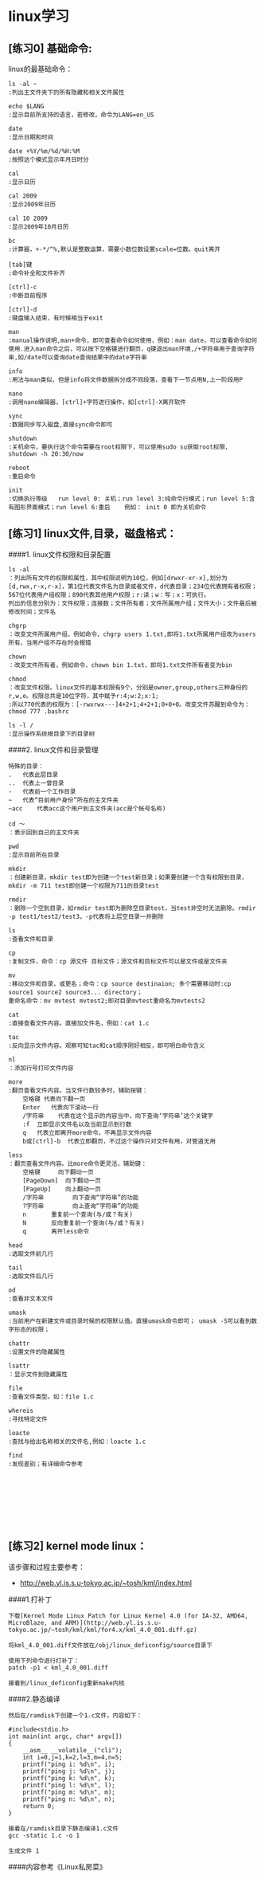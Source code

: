 # linux学习

## [练习0]	基础命令:

linux的最基础命令：

```
ls -al ~
:列出主文件夹下的所有隐藏和相关文件属性

echo $LANG	
:显示目前所支持的语言，若修改，命令为LANG=en_US

date 
:显示日期和时间

date +%Y/%m/%d/%H:%M	
:按照这个模式显示年月日时分

cal
:显示日历

cal 2009
:显示2009年日历

cal 10 2009
:显示2009年10月日历

bc
:计算器，+-*/^%,默认是整数运算，需要小数位数设置scale=位数。quit离开

[tab]键
:命令补全和文件补齐

[ctrl]-c
:中断目前程序

[ctrl]-d
:键盘输入结束，有时候相当于exit

man 
:manual操作说明,man+命令，即可查看命令如何使用，例如：man date，可以查看命令如何使用.进入man命令之后，可以按下空格键进行翻页，q键退出man环境,/+字符串用于查询字符串,如/date可以查询date查询结果中的date字符串

info
:用法与man类似，但是info将文件数据拆分成不同段落，查看下一节点用N,上一阶段用P

nano
:调用nano编辑器，[ctrl]+字符进行操作，如[ctrl]-X离开软件

sync
:数据同步写入磁盘,直接sync命令即可

shutdown
:关机命令，要执行这个命令需要在root权限下，可以使用sudo su获取root权限，shutdown -h 20:30/now

reboot
:重启命令

init
:切换执行等级   run level 0: 关机；run level 3:纯命令行模式；run level 5:含有图形界面模式；run level 6:重启    例如： init 0 即为关机命令

```


## [练习1]	linux文件,目录，磁盘格式：

####1. linux文件权限和目录配置

```
ls -al
：列出所有文件的权限和属性，其中权限说明为10位，例如[drwxr-xr-x],划分为[d,rwx,r-x,r-x]，第1位代表文件名为目录或者文件，d代表目录；234位代表拥有者权限；567位代表用户组权限；890代表其他用户权限；r:读；w：写；x：可执行。
列出的信息分别为：文件权限；连接数；文件所有者；文件所属用户组；文件大小；文件最后被修改时间；文件名

chgrp
：改变文件所属用户组，例如命令，chgrp users 1.txt,即将1.txt所属用户组改为users所有，当用户组不存在时会报错

chown
：改变文件所有者，例如命令，chown bin 1.txt，即将1.txt文件所有者变为bin

chmod
：改变文件权限。linux文件的基本权限有9个，分别是owner,group,others三种身份的r,w,e。权限总共是10位字符，其中赋予r:4;w:2;x:1;
:所以770代表的权限为：[-rwxrwx---]4+2+1;4+2+1;0+0+0。改变文件苏醒到命令为：chmod 777 .bashrc

ls -l /
:显示操作系统根目录下的目录树
```

####2. linux文件和目录管理

```
特殊的目录：
.	代表此层目录
..	代表上一曾目录
-	代表前一个工作目录
~	代表“目前用户身份”所在的主文件夹
~acc	代表acc这个用户到主文件夹(acc是个帐号名称)

cd ～
：表示回到自己的主文件夹

pwd
:显示目前所在目录

mkdir
：创建新目录，mkdir test即为创建一个test新目录；如果要创建一个含有权限到目录，mkdir -m 711 test即创建一个权限为711的目录test

rmdir
：删除一个空到目录，如rmdir test即为删除空目录test，当test非空时无法删除。rmdir -p test1/test2/test3，-p代表将上层空目录一并删除

ls
:查看文件和目录

cp
:复制文件，命令：cp 源文件 目标文件；源文件和目标文件可以是文件或是文件夹

mv
:移动文件和目录，或更名；命令：cp source destinaion; 多个需要移动时:cp source1 source2 source3... directory；
重命名命令：mv mvtest mvtest2;即对目录mvtest重命名为mvtests2

cat
:直接查看文件内容。直接加文件名，例如：cat 1.c

tac
:反向显示文件内容。观察可知tac和cat顺序刚好相反，即可明白命令含义

nl
：添加行号打印文件内容

more
:翻页查看文件内容。当文件行数较多时，辅助按键：
	空格键	代表向下翻一页
	Enter	代表向下滚动一行
	/字符串	代表在这个显示的内容当中，向下查询‘字符串’这个关键字
	:f	立即显示文件名以及当前显示到行数
	q	代表立即离开more命令，不再显示文件内容
	b或[ctrl]-b	代表立即翻页，不过这个操作只对文件有用，对管道无用

less
：翻页查看文件内容。比more命令更灵活，辅助键：
	空格键		向下翻动一页
	[PageDown]	向下翻动一页
	[PageUp]	向上翻动一页
	/字符串		向下查询“字符串”的功能
	?字符串		向上查询“字符串”的功能
	n		重复前一个查询(与/或？有关)
	N		反向重复前一个查询(与/或？有关)
	q		离开less命令

head
:选取文件前几行

tail
:选取文件后几行

od
:查看非文本文件

umask
:当前用户在新建文件或目录时候的权限默认值。直接umask命令即可； umask -S可以看到数字形态的权限；

chattr
:设置文件的隐藏属性

lsattr
：显示文件到隐藏属性

file
:查看文件类型。如：file 1.c

whereis
:寻找特定文件

loacte
:查找与给出名称相关的文件名,例如：loacte 1.c

find
:发现差别；有详细命令参考









```


## [练习2]	kernel mode linux：

该步骤和过程主要参考：
* http://web.yl.is.s.u-tokyo.ac.jp/~tosh/kml/index.html

####1.打补丁

    下载[Kernel Mode Linux Patch for Linux Kernel 4.0 (for IA-32, AMD64, MicroBlaze, and ARM)](http://web.yl.is.s.u-tokyo.ac.jp/~tosh/kml/kml/for4.x/kml_4.0_001.diff.gz) 

    将kml_4.0_001.diff文件放在/obj/linux_deficonfig/source目录下

    使用下列命令进行打补丁：
    patch -p1 < kml_4.0_001.diff

    接着到/linux_deficonfig重新make内核



####2.静态编译

    然后在/ramdisk下创建一个1.c文件，内容如下：

```
#include<stdio.h>
int main(int argc, char* argv[])
{
    __asm__ __volatile__("cli");
    int i=0,j=1,k=2,l=3,m=4,n=5;
    printf("ping i: %d\n", i);
    printf("ping j: %d\n", j);
    printf("ping k: %d\n", k);
    printf("ping l: %d\n", l);
    printf("ping m: %d\n", m);
    printf("ping n: %d\n", n);
    return 0;
}

```
    接着在/ramdisk目录下静态编译1.c文件
    gcc -static 1.c -o 1
   
    生成文件 1
   


####内容参考《Linux私房菜》
